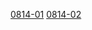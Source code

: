 [0814-01](https://cdn.jsdelivr.net/gh/trfeserrf52/movie/0814/0814.7z.001) [0814-02](https://cdn.jsdelivr.net/gh/trfeserrf52/movie/0814/0814.7z.002)  
